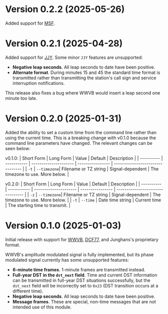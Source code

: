 # Version 0.2.2 (2025-05-26)

Added support for [MSF].

# Version 0.2.1 (2025-04-28)

Added support for [JJY]. Some minor `JJY` features are unsupported:
- **Negative leap seconds**. All leap seconds to date have been positive.
- **Alternate format**. During minutes 15 and 45 the standard time format is transmitted rather than
  transmitting the station's call sign and service interruption notifications.

This release also fixes a bug where WWVB would insert a leap second one minute too late.

# Version 0.2.0 (2025-01-31)

Added the ability to set a custom time from the command line rather than using the current time.
This is a breaking change with v0.1.0 because the command line parameters have changed. The relevant
changes can be seen below:

v0.1.0:
| Short Form | Long Form   | Value                 | Default          | Description                      |
| ---------- | ----------- | --------------------- | ---------------- | -------------------------------- |
| `-t`       | `--timezone`| Filename or TZ string | Signal-dependent | The timezone to use. More below. |

v0.2.0:
| Short Form | Long Form   | Value                 | Default          | Description                      |
| ---------- | ----------- | --------------------- | ---------------- | -------------------------------- |
| `-z`       | `--timezone`| Filename or TZ string | Signal-dependent | The timezone to use. More below. |
| `-t`       | `--time`    | Date time string      | Current time     | The starting time to transmit.   |

# Version 0.1.0 (2025-01-03)

Initial release with support for [WWVB], [DCF77], and Junghans's proprietary format.

WWVB's amplitude modulated signal is fully implemented, but its phase modulated signal currently
has some unsupported features:
- **6-minute time frames**. 1-minute frames are transmitted instead.
- **Full-year DST in the `dst_next` field**. Time and current DST information can be transmitted in
  full-year DST situations successfully, but the `dst_next` field will be incorrectly set to `0x23`
  (DST transition occurs at a different time).
- **Negative leap seconds**. All leap seconds to date have been positive.
- **Message frames**. These are special, non-time messages that are not intended use of this
  module.

[WWVB]: https://en.wikipedia.org/wiki/WWVB
[DCF77]: https://en.wikipedia.org/wiki/DCF77
[JJY]: https://en.wikipedia.org/wiki/JJY
[MSF]: https://en.wikipedia.org/wiki/Time_from_NPL_(MSF)
